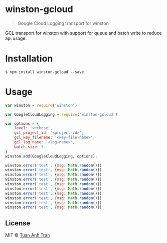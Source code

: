 # winston-gcloud

> Google Cloud Logging transport for winston

GCL transport for winston with support for queue and batch write to reduce api usage.

# Installation

```
$ npm install winston-gcloud --save
```

# Usage
``` js
var winston = require('winston')

var GoogleCloudLogging = require('winston-gcloud')

var options = {
    level: 'verbose',
    gcl_project_id: '<project-id>',
    gcl_key_filename: '<key-file-name>',
    gcl_log_name: '<log-name>',
    batch_size: 5
}
winston.add(GoogleCloudLogging, options);

winston.error('test', {msg: Math.random()})
winston.error('test', {msg: Math.random()})
winston.error('test', {msg: Math.random()})
winston.error('test', {msg: Math.random()})
winston.error('test', {msg: Math.random()})
winston.error('test', {msg: Math.random()})
winston.error('test', {msg: Math.random()})
winston.error('test', {msg: Math.random()})
winston.error('test', {msg: Math.random()})
winston.error('test', {msg: Math.random()})
```

## License

MIT © [Tuan Anh Tran](https://tuananh.org)